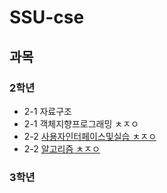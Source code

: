 # SSU-cse

## 과목

### 2학년
- 2-1 자료구조 
- 2-1 객체지향프로그래밍 ㅊㅈㅇ
- 2-2 [사용자인터페이스및실습 ㅊㅈㅇ](https://github.com/HI-JIN2/ssu-cse-UI)
- 2-2 [알고리즘 ㅊㅈㅇ](https://github.com/HI-JIN2/ssu-cse-algorithm)

### 3학년
